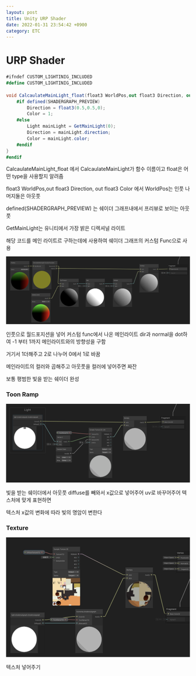 ```yaml
---
layout: post
title: Unity URP Shader
date: 2022-01-31 23:54:42 +0900
category: ETC
---
```

# URP Shader

```c#
#ifndef CUSTOM_LIGHTINIG_INCLUDED
#define CUSTOM_LIGHTINIG_INCLUDED

void CalcaulateMainLight_float(float3 WorldPos,out float3 Direction, out float3 Color){
    #if defined(SHADERGRAPH_PREVIEW)
        Direction = float3(0.5,0.5,0);
        Color = 1;
    #else
        Light mainLight = GetMainLight(0);
        Direction = mainLight.direction;
        Color = mainLight.color;
    #endif    
}
#endif
```

CalcaulateMainLight_float 에서 CalcaulateMainLight가 함수 이름이고 float은 어떤 type을 사용할지 알려줌

float3 WorldPos,out float3 Direction, out float3 Color
에서 WorldPos는 인풋 나머지둘은 아웃풋

defined(SHADERGRAPH_PREVIEW) 는 쉐이더 그래프내에서 프리뷰로 보이는 아웃풋

GetMainLight는 유니티에서 가장 밝은 디렉셔널 라이트



해당 코드를 메인 라이트르 구하는데에 사용하여 쉐이더 그래프의 커스텀 Func으로 사용

![](/assets/img/Unity/2022-02-01-16-50-59.png)

인풋으로 월드포지션을 넣어 커스텀 func에서 나온 메인라이트 dir과 normal을 dot하여 -1 부터 1까지 메인라이트와의 방향성을 구함

거기서 1더해주고 2로 나누어 0에서 1로 바꿈

메인라이트의 컬러와 곱해주고 아웃풋을 컬러에 넣어주면 짜잔

보통 평범한 빛을 받는 쉐이더 완성


### Toon Ramp

![](/assets/img/Unity/2022-02-01-17-10-43.png)

빛을 받는 쉐이더에서 아웃풋 diffuse를 빼와서 x값으로 넣어주어 uv로 바꾸어주어 텍스처에 맞게 표현하면

텍스처 x값의 변화에 따라 빛의 명암이 변한다

### Texture

![](/assets/img/Unity/2022-02-01-17-26-49.png)

텍스처 넣어주기